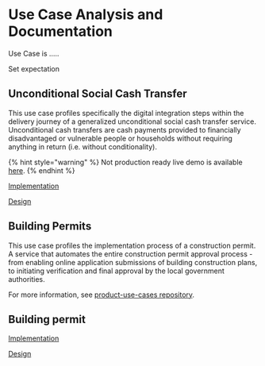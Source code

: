 # Use Case Analysis and Documentation

Use Case is .....

Set expectation

## Unconditional Social Cash Transfer

This use case profiles specifically the digital integration steps within the delivery journey of a generalized unconditional social cash transfer service. Unconditional cash transfers are cash payments provided to financially disadvantaged or vulnerable people or households without requiring anything in return (i.e. without conditionality).

{% hint style="warning" %}
Not production ready live demo is available [here](https://usct.dev.sandbox-playground.com/driver-poc/).
{% endhint %}

[Implementation](use-cases/usct/implementation.md)

[Design](use-cases/usct/design.md) 

## Building Permits
This use case profiles the implementation process of a construction permit. A service that automates the entire construction permit approval process - from enabling online application submissions of building construction plans, to initiating verification and final approval by the local government authorities.

For more information, see [product-use-cases repository](https://govstack.gitbook.io/use-cases/readme/inf-1-construction-permit).

## Building permit

[Implementation](use-cases/building-permit/implementation.md)

[Design](use-cases/building-permit/design.md) 